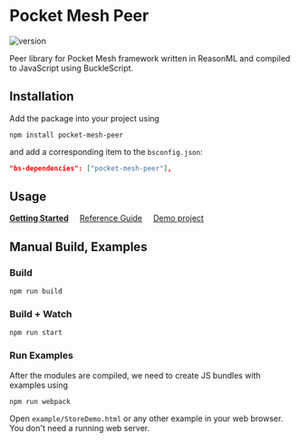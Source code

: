 # Pocket Mesh Peer

![version](https://img.shields.io/npm/v/pocket-mesh-peer.svg?style=flat-square)

Peer library for Pocket Mesh framework written in ReasonML and compiled to JavaScript using BuckleScript.

## Installation

Add the package into your project using

```
npm install pocket-mesh-peer
```

and add a corresponding item to the `bsconfig.json`:

```json
"bs-dependencies": ["pocket-mesh-peer"],
```

## Usage

[**Getting Started**](https://pocket-mesh.hrdinajan.cz/docs/getting-started)&nbsp;&nbsp;&nbsp;&nbsp; [Reference Guide](https://pocket-mesh.hrdinajan.cz/api)&nbsp;&nbsp;&nbsp;&nbsp; [Demo project](https://github.com/jhrdina/tree-burst)

## Manual Build, Examples

### Build

```
npm run build
```

### Build + Watch

```
npm run start
```

### Run Examples

After the modules are compiled, we need to create JS bundles with examples using

```
npm run webpack
```

Open `example/StoreDemo.html` or any other example in your web browser. You don't need a running web server.

